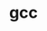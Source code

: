 ---
title: "gcc"
layout: cache
categories: [package, v0.18.1]
meta: {"versions": ["11.2.0", "12.1.0", "8.4.0"], "compilers": ["gcc@=7.3.1", "gcc@=7.5.0"], "oss": ["amzn2", "ubuntu18.04"], "platforms": ["linux"], "targets": ["aarch64", "graviton2", "x86_64", "x86_64_v3", "x86_64_v4"], "stacks": ["aws-ahug", "aws-ahug-aarch64", "aws-isc", "aws-isc-aarch64", "root", "tutorial"], "num_specs": 9, "num_specs_by_stack": {"aws-ahug-aarch64": 2, "root": 9, "aws-isc": 2, "tutorial": 1, "aws-ahug": 2, "aws-isc-aarch64": 2}}
spec_details: [{"hash": "qebjfpeek2w7gwxjvj4fs7g36jpuxw7u", "compiler": "gcc@=7.3.1", "versions": ["12.1.0"], "os": "amzn2", "platform": "linux", "target": "aarch64", "variants": ["~binutils", "+bootstrap", "build_type=RelWithDebInfo", "~graphite", "languages=c,c++,fortran", "~nvptx", "~piclibs", "~profiled", "~strip"], "stacks": ["aws-ahug-aarch64", "root"], "size": "-", "tarball": "https://binaries.spack.io/releases/v0.18.1/build_cache/linux-amzn2-aarch64/gcc-7.3.1/gcc-12.1.0/linux-amzn2-aarch64-gcc-7.3.1-gcc-12.1.0-qebjfpeek2w7gwxjvj4fs7g36jpuxw7u.spack"}, {"hash": "y5h4xeencwnvjc5ycolzm5locc27kozr", "compiler": "gcc@=7.3.1", "versions": ["11.2.0"], "os": "amzn2", "platform": "linux", "target": "x86_64_v3", "variants": ["~binutils", "+bootstrap", "build_type=RelWithDebInfo", "~graphite", "languages=c,c++,fortran", "~nvptx", "~piclibs", "~profiled", "~strip"], "stacks": ["aws-isc", "root"], "size": "-", "tarball": "https://binaries.spack.io/releases/v0.18.1/build_cache/linux-amzn2-x86_64_v3/gcc-7.3.1/gcc-11.2.0/linux-amzn2-x86_64_v3-gcc-7.3.1-gcc-11.2.0-y5h4xeencwnvjc5ycolzm5locc27kozr.spack"}, {"hash": "pufwwwg4qlpjsgg6oy5yzk7hpgi5kdkl", "compiler": "gcc@=7.5.0", "versions": ["8.4.0"], "os": "ubuntu18.04", "platform": "linux", "target": "x86_64", "variants": ["~binutils", "+bootstrap", "build_type=RelWithDebInfo", "~graphite", "languages=c,c++,fortran", "~nvptx", "patches=b48e487", "~piclibs", "~profiled", "~strip"], "stacks": ["tutorial", "root"], "size": "-", "tarball": "https://binaries.spack.io/releases/v0.18.1/build_cache/linux-ubuntu18.04-x86_64/gcc-7.5.0/gcc-8.4.0/linux-ubuntu18.04-x86_64-gcc-7.5.0-gcc-8.4.0-pufwwwg4qlpjsgg6oy5yzk7hpgi5kdkl.spack"}, {"hash": "w3dvibmyzp35v6oxltejvyb73l3dmbnw", "compiler": "gcc@=7.3.1", "versions": ["12.1.0"], "os": "amzn2", "platform": "linux", "target": "x86_64_v3", "variants": ["~binutils", "+bootstrap", "build_type=RelWithDebInfo", "~graphite", "languages=c,c++,fortran", "~nvptx", "~piclibs", "~profiled", "~strip"], "stacks": ["root", "aws-ahug"], "size": "-", "tarball": "https://binaries.spack.io/releases/v0.18.1/build_cache/linux-amzn2-x86_64_v3/gcc-7.3.1/gcc-12.1.0/linux-amzn2-x86_64_v3-gcc-7.3.1-gcc-12.1.0-w3dvibmyzp35v6oxltejvyb73l3dmbnw.spack"}, {"hash": "nmgfpo7yfqdcxochedidmdtizkkm2dzn", "compiler": "gcc@=7.3.1", "versions": ["12.1.0"], "os": "amzn2", "platform": "linux", "target": "graviton2", "variants": ["~binutils", "+bootstrap", "build_type=RelWithDebInfo", "~graphite", "languages=c,c++,fortran", "~nvptx", "~piclibs", "~profiled", "~strip"], "stacks": ["aws-ahug-aarch64", "root"], "size": "-", "tarball": "https://binaries.spack.io/releases/v0.18.1/build_cache/linux-amzn2-graviton2/gcc-7.3.1/gcc-12.1.0/linux-amzn2-graviton2-gcc-7.3.1-gcc-12.1.0-nmgfpo7yfqdcxochedidmdtizkkm2dzn.spack"}, {"hash": "qlnzkefyogpduhvqyuv4udhfg55e5mfz", "compiler": "gcc@=7.3.1", "versions": ["11.2.0"], "os": "amzn2", "platform": "linux", "target": "x86_64_v4", "variants": ["~binutils", "+bootstrap", "build_type=RelWithDebInfo", "~graphite", "languages=c,c++,fortran", "~nvptx", "~piclibs", "~profiled", "~strip"], "stacks": ["aws-isc", "root"], "size": "-", "tarball": "https://binaries.spack.io/releases/v0.18.1/build_cache/linux-amzn2-x86_64_v4/gcc-7.3.1/gcc-11.2.0/linux-amzn2-x86_64_v4-gcc-7.3.1-gcc-11.2.0-qlnzkefyogpduhvqyuv4udhfg55e5mfz.spack"}, {"hash": "e6p7zn7erngcvdeetrdbaogs36j5ih5b", "compiler": "gcc@=7.3.1", "versions": ["11.2.0"], "os": "amzn2", "platform": "linux", "target": "aarch64", "variants": ["~binutils", "+bootstrap", "build_type=RelWithDebInfo", "~graphite", "languages=c,c++,fortran", "~nvptx", "~piclibs", "~profiled", "~strip"], "stacks": ["root", "aws-isc-aarch64"], "size": "-", "tarball": "https://binaries.spack.io/releases/v0.18.1/build_cache/linux-amzn2-aarch64/gcc-7.3.1/gcc-11.2.0/linux-amzn2-aarch64-gcc-7.3.1-gcc-11.2.0-e6p7zn7erngcvdeetrdbaogs36j5ih5b.spack"}, {"hash": "2xewfmwzxlhk227lvdgmz32x2ul5oy3d", "compiler": "gcc@=7.3.1", "versions": ["12.1.0"], "os": "amzn2", "platform": "linux", "target": "x86_64_v4", "variants": ["~binutils", "+bootstrap", "build_type=RelWithDebInfo", "~graphite", "languages=c,c++,fortran", "~nvptx", "~piclibs", "~profiled", "~strip"], "stacks": ["root", "aws-ahug"], "size": "-", "tarball": "https://binaries.spack.io/releases/v0.18.1/build_cache/linux-amzn2-x86_64_v4/gcc-7.3.1/gcc-12.1.0/linux-amzn2-x86_64_v4-gcc-7.3.1-gcc-12.1.0-2xewfmwzxlhk227lvdgmz32x2ul5oy3d.spack"}, {"hash": "ezhczrh245grtwsdbmlj32g6q5lsspnf", "compiler": "gcc@=7.3.1", "versions": ["11.2.0"], "os": "amzn2", "platform": "linux", "target": "graviton2", "variants": ["~binutils", "+bootstrap", "build_type=RelWithDebInfo", "~graphite", "languages=c,c++,fortran", "~nvptx", "~piclibs", "~profiled", "~strip"], "stacks": ["root", "aws-isc-aarch64"], "size": "-", "tarball": "https://binaries.spack.io/releases/v0.18.1/build_cache/linux-amzn2-graviton2/gcc-7.3.1/gcc-11.2.0/linux-amzn2-graviton2-gcc-7.3.1-gcc-11.2.0-ezhczrh245grtwsdbmlj32g6q5lsspnf.spack"}]
---